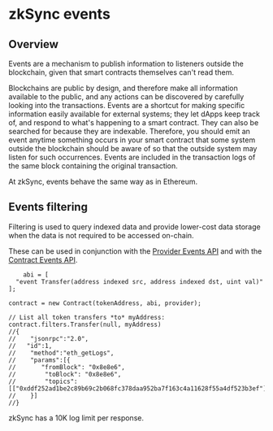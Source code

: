 # zkSync events

## Overview 
Events are a mechanism to publish information to listeners outside the blockchain, given that smart contracts themselves can't read them.

Blockchains are public by design, and therefore make all information available to the public, and any actions can be discovered by carefully looking into the transactions. Events are a shortcut for making specific information easily available for external systems; they let dApps keep track of, and respond to what's happening to a smart contract. They can also be searched for because they are indexable. Therefore, you should emit an event anytime something occurs in your smart contract that some system outside the blockchain should be aware of so that the outside system may listen for such occurrences. 
Events are included in the transaction logs of the same block containing the original transaction.

At zkSync, events behave the same way as in Ethereum.

## Events filtering

Filtering is used to query indexed data and provide lower-cost data storage when the data is not required to be accessed on-chain.

These can be used in conjunction with the [Provider Events API](https://docs.ethers.io/v5/api/providers/provider/#Provider--event-methods) and with the [Contract Events API](https://docs.ethers.io/v5/api/contract/contract/#Contract--events).



```solidity
    abi = [
  "event Transfer(address indexed src, address indexed dst, uint val)"
];

contract = new Contract(tokenAddress, abi, provider);

// List all token transfers *to* myAddress:
contract.filters.Transfer(null, myAddress)
//{
//    "jsonrpc":"2.0",
//   "id":1,
//    "method":"eth_getLogs",
//    "params":[{
//       "fromBlock": "0x8e8e6",
//        "toBlock": "0x8e8e6",
//        "topics": [["0xddf252ad1be2c89b69c2b068fc378daa952ba7f163c4a11628f55a4df523b3ef"]]
//    }]
//}

```
zkSync has a 10K log limit per response.
